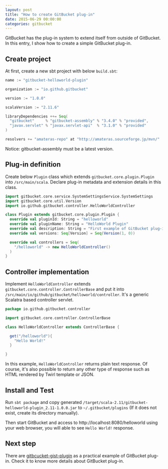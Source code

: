 ```yaml
---
layout: post
title: "How to create GitBucket plug-in"
date: 2015-06-29 00:00:00
categories: gitbucket
---
```


GitBucket has the plug-in system to extend itself from outside of GitBucket. In this entry, I show how to create a simple GitBucket plug-in.

## Create project

At first, create a new sbt project with below `build.sbt`:

```scala
name := "gitbucket-helloworld-plugin"

organization := "io.github.gitbucket"

version := "1.0.0"

scalaVersion := "2.11.6"

libraryDependencies ++= Seq(
  "gitbucket"     % "gitbucket-assembly" % "3.4.0" % "provided",
  "javax.servlet" % "javax.servlet-api"  % "3.1.0" % "provided"
)

resolvers += "amateras-repo" at "http://amateras.sourceforge.jp/mvn/"
```

Notice: gitbucket-assembly must be a latest version.

## Plug-in definition

Create below `Plugin` class which extends `gitbucket.core.plugin.Plugin` into `/src/main/scala`. Declare plug-in metadata and extension details in this class.

```scala
import gitbucket.core.service.SystemSettingsService.SystemSettings
import gitbucket.core.util.Version
import io.github.gitbucket.controller.HelloWorldController

class Plugin extends gitbucket.core.plugin.Plugin {
  override val pluginId: String = "helloworld"
  override val pluginName: String = "HelloWorld Plugin"
  override val description: String = "First example of GitBucket plug-in"
  override val versions: Seq[Version] = Seq(Version(1, 0))

  override val controllers = Seq(
    "/helloworld" -> new HelloWorldController()
  )
}
```

## Controller implementation

Implement `HelloWorldController` extends `gitbucket.core.controller.ControllerBase` and put it into `/src/main/io/github/gitbucket/helloworld/controller`. It's a generic Scalatra based controller servlet.

```scala
package io.github.gitbucket.controller

import gitbucket.core.controller.ControllerBase

class HelloWorldController extends ControllerBase {

  get("/helloworld"){
    "Hello World!"
  }

}
```

In this example, `HelloWorldController` returns plain text response. Of course, it's also possible to return any other type of response such as HTML rendered by Twirl template or JSON.

## Install and Test

Run `sbt package` and copy generated `/target/scala-2.11/gitbucket-helloworld-plugin_2.11-1.0.0.jar` to `~/.gitbucket/plugins` (If it does not exist, create its directory manually).

Then start GitBucket and access to http://localhost:8080/helloworld using your web browser, you will able to see `Hello World!` response.

## Next step

There are [gitbcucket-gist-plugin](https://github.com/takezoe/gitbucket-gist-plugin) as a practical example of GitBucket plug-in. Check it to know more details about GitBucket plug-in.

